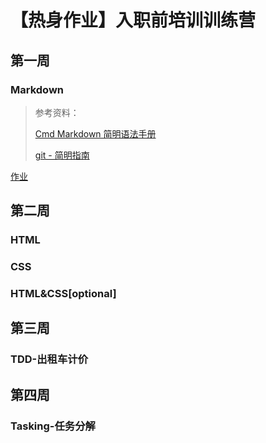 # 【热身作业】入职前培训训练营



## 第一周

### Markdown

> 参考资料：
>
> [Cmd Markdown 简明语法手册](https://www.zybuluo.com/mdeditor?url=https://www.zybuluo.com/static/editor/md-help.markdown)
>
> [git - 简明指南](http://rogerdudler.github.io/git-guide/index.zh.html)

[作业](./homework1.md)



## 第二周

### HTML



### CSS



### HTML&CSS[optional]





## 第三周

### TDD-出租车计价





## 第四周

### Tasking-任务分解



